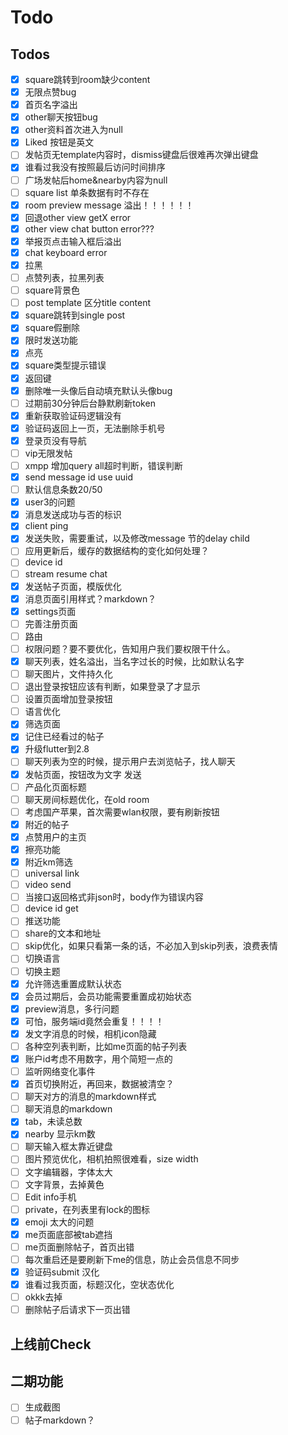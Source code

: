 # Todo

## Todos

- [x]  square跳转到room缺少content
- [x]  无限点赞bug
- [x]  首页名字溢出
- [x]  other聊天按钮bug
- [x]  other资料首次进入为null
- [x]  Liked 按钮是英文
- [ ]  发帖页无template内容时，dismiss键盘后很难再次弹出键盘
- [x]  谁看过我没有按照最后访问时间排序
- [ ]  广场发帖后home&nearby内容为null
- [ ]  square list 单条数据有时不存在
- [x]  room preview message 溢出！！！！！！
- [x]  回退other view getX error
- [x]  other view chat button error???
- [x]  举报页点击输入框后溢出
- [x]  chat keyboard error
- [x]  拉黑
- [ ]  点赞列表，拉黑列表
- [ ]  square背景色
- [ ]  post template 区分title content
- [x]  square跳转到single post
- [x]  square假删除
- [x]  限时发送功能
- [x]  点亮
- [x]  square类型提示错误
- [x]  返回键
- [x]  删除唯一头像后自动填充默认头像bug
- [ ]  过期前30分钟后台静默刷新token
- [x]  重新获取验证码逻辑没有
- [x]  验证码返回上一页，无法删除手机号
- [x]  登录页没有导航 
- [ ]  vip无限发帖
- [ ]  xmpp 增加query all超时判断，错误判断
- [x]  send message id use uuid
- [ ]  默认信息条数20/50
- [x]  user3的问题
- [x]  消息发送成功与否的标识
- [x]  client ping
- [x]  发送失败，需要重试，以及修改message 节的delay child
- [ ]  应用更新后，缓存的数据结构的变化如何处理？
- [ ]  device id
- [ ]  stream resume chat
- [x]  发送帖子页面，模版优化
- [x]  消息页面引用样式？markdown？
- [x]  settings页面
- [ ]  完善注册页面
- [ ]  路由
- [ ]  权限问题？要不要优化，告知用户我们要权限干什么。
- [x]  聊天列表，姓名溢出，当名字过长的时候，比如默认名字
- [ ]  聊天图片，文件持久化
- [ ]  退出登录按钮应该有判断，如果登录了才显示
- [ ]  设置页面增加登录按钮
- [ ]  语言优化
- [x] 筛选页面
- [x] 记住已经看过的帖子
- [x] 升级flutter到2.8
- [ ] 聊天列表为空的时候，提示用户去浏览帖子，找人聊天
- [x] 发帖页面，按钮改为文字 发送
- [ ] 产品化页面标题
- [ ] 聊天房间标题优化，在old room
- [ ] 考虑国产苹果，首次需要wlan权限，要有刷新按钮
- [x] 附近的帖子
- [x] 点赞用户的主页
- [x] 擦亮功能
- [x] 附近km筛选
- [ ] universal link
- [ ] video send
- [ ] 当接口返回格式非json时，body作为错误内容
- [ ] device id get
- [ ] 推送功能
- [ ] share的文本和地址
- [ ] skip优化，如果只看第一条的话，不必加入到skip列表，浪费表情
- [ ] 切换语言
- [ ] 切换主题
- [x] 允许筛选重置成默认状态
- [x] 会员过期后，会员功能需要重置成初始状态
- [x] preview消息，多行问题
- [x] 可怕，服务端id竟然会重复！！！！
- [x] 发文字消息的时候，相机icon隐藏
- [ ] 各种空列表判断，比如me页面的帖子列表
- [x] 账户id考虑不用数字，用个简短一点的
- [ ] 监听网络变化事件
- [x] 首页切换附近，再回来，数据被清空？
- [ ] 聊天对方的消息的markdown样式
- [ ] 聊天消息的markdown
- [x] tab，未读总数
- [x] nearby 显示km数
- [ ] 聊天输入框太靠近键盘
- [ ] 图片预览优化，相机拍照很难看，size width
- [ ] 文字编辑器，字体太大
- [ ] 文字背景，去掉黄色
- [ ] Edit info手机
- [ ] private，在列表里有lock的图标
- [x] emoji 太大的问题
- [x] me页面底部被tab遮挡
- [ ] me页面删除帖子，首页出错
- [ ] 每次重启还是要刷新下me的信息，防止会员信息不同步
- [x] 验证码submit 汉化
- [x] 谁看过我页面，标题汉化，空状态优化
- [ ] okkk去掉
- [ ] 删除帖子后请求下一页出错
## 上线前Check

## 二期功能

- [ ] 生成截图 
- [ ]  帖子markdown？

